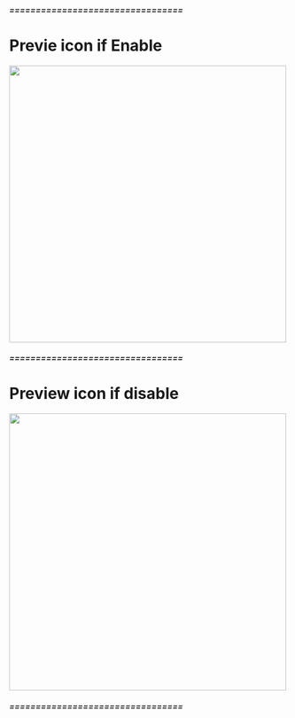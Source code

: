 <h5>=================================</h5>
<h1>Previe icon if Enable</h1>
<img src="https://github.com/nuff-exe/storage-temporary/blob/main/iconUI_On.png" height="500" width="500" >
<h5>=================================</h5>
<h1>Preview icon if disable</h1>
<img src="https://github.com/nuff-exe/storage-temporary/blob/main/iconUI_Off.png" height="500" width="500" >
<h5>=================================</h5>
